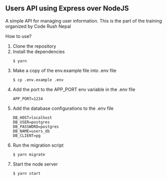 ## Users API using Express over NodeJS 

A simple API for managing user information. This is the part of the training organized by Code Rush Nepal

How to use?
1. Clone the repository
2. Install the dependencies
    ```
    $ yarn
    ```
3. Make a copy of the env.example file into .env file
    ```
    $ cp .env.example .env
    ```
4. Add the port to the APP_PORT env variable in the .env file
    ```
    APP_PORT=1234
    ```
5. Add the database configurations to the .env file
    ```
    DB_HOST=localhost
    DB_USER=postgres
    DB_PASSWORD=postgres
    DB_NAME=users_db
    DB_CLIENT=pg
    ```
6. Run the migration script
    ```
    $ yarn migrate
    ```
7. Start the node server
    ```
    $ yarn start
    ```
